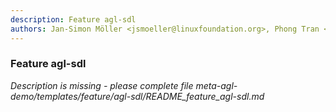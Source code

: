 ```yaml
---
description: Feature agl-sdl
authors: Jan-Simon Möller <jsmoeller@linuxfoundation.org>, Phong Tran <tranmanphong@gmail.com>, Stephane Desneux <stephane.desneux@iot.bzh>
---
```

	
### Feature agl-sdl
	 
*Description is missing - please complete file meta-agl-demo/templates/feature/agl-sdl/README_feature_agl-sdl.md*

